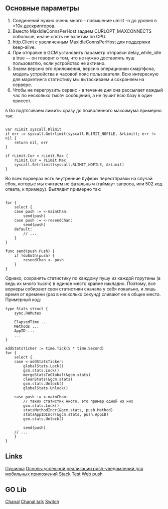 

## Основные параметры

1. Соединений нужно очень много - повышение umilit -n до уровня в >10к дескрипторов.
2. Вместо MaxIdleConnsPerHost задаем CURLOPT_MAXCONNECTS побольше, иначе опять не взлетим по CPU.
3. http.Client с увеличенным MaxIdleConnsPerHost для поддержки keep-alive.
4. При отправке в GCM установить параметр отправки delay_while_idle в true — он говорит о том, что не нужно доставлять пуш пользоватлю, если устройство не активно.
5. Знаем версию его приложения, версию операционки смартфона, модель устройства и часовой пояс пользователя. Всю интересную для маркетинга статистику мы вытаскиваем и сохраняем на сервере.
6. Чтобы не перегрузить сервис - в течение дня она рассылает каждый час по несколько тысяч сообщений, а не пушит всю базу в один присест.




в Go подтягиваем лимиты сразу до позволенного максимума примерно так:

```golang

var rLimit syscall.Rlimit
if err := syscall.Getrlimit(syscall.RLIMIT_NOFILE, &rLimit); err != nil {
	return nil, err
}

if rLimit.Cur < rLimit.Max {
	rLimit.Cur = rLimit.Max
	syscall.Setrlimit(syscall.RLIMIT_NOFILE, &rLimit)
}
```

Во всех воркерах есть внутренние буферы переотправки на случай сбоя, которые мы считаем не фатальным (таймаут запроса, или 502 код ответа, к примеру). Выглядит примерно так:

```golang

for {
	select {
	case push := <-mainChan:
		send(push)
	case push := <-resendChan:
		send(push)
	default:
		// ...
	}
}

func send(push Push) {
	if !doSmth(push) {
		resendChan <- push
	}
}
```


Однако, сохранять статистику по каждому пушу из каждой горутины (а ведь их много тысяч) в единое место крайне накладно. Поэтому, все воркеры собирают свои статистики сначала у себя локально, и лишь время от времени (раз в несколько секунд) сливают ее в общее место. Примерный код:

```golang
type Stats struct {
	sync.RWMutex

	ElapsedTime ...
	Methods ...
	AppID ...
	...
}

addStatsTicker := time.Tick(5 * time.Second)
for {
	select {
	case <-addStatsTicker:
		globalStats.Lock()
		gcm.stats.Lock()
		mergeStatsToGlobal(&gcm.stats)
		cleanStats(&gcm.stats)
		gcm.stats.Unlock()
		globalStats.Unlock()

	case push := <-mainChan:
		// таких статистик много, это пример одной из них
		gcm.stats.Lock()
		statsMethodIncr(&gcm.stats, push.Method)
		statsAppIDIncr(&gcm.stats, push.AppID)
		gcm.stats.Unlock()

		send(push)
	// ...
	}
}
```



## Links
[Пушилка](https://habr.com/ru/company/vkontakte/blog/265731/)
[Основы успешной реализации push-уведомлений для мобильных приложений](https://habr.com/ru/company/techmas/blog/262411/)
[Stack](https://docs.parseplatform.org/rest/guide/)
[Test](https://www.pushwoosh.com/demo-success/)
[Web push](https://habr.com/ru/post/321924/)


## GO Lib
[Chanal](https://gobyexample.com/non-blocking-channel-operations)
[Chanal talk](https://talks.golang.org/2012/10things.slide#1)
[Switch](https://github.com/golang/go/wiki/Switch)





